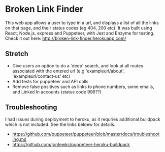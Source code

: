 # Broken Link Finder

This web app allows a user to type in a url, and displays a list of all the links on that page, and their status codes (eg 404, 200 etc). It was built using React, Node.js, express and Puppeteer, with Jest and Enzyme for testing. Check it out here: http://broken-link-finder.herokuapp.com/

## Stretch
- Give users an option to do a 'deep' search, and look at all routes associated with the entered url (e.g 'exampleurl/about', 'exampleurl/contact-us' etc)
- Add tests for puppeteer and API calls
- Remove false positives such as links to phone numbers, some emails, and Linked In accounts (status code 999??)

## Troubleshooting
I had issues during deployment to heroku, as it requries additional buildpack which is not included. See the links beloew for details.

- https://github.com/puppeteer/puppeteer/blob/master/docs/troubleshooting.md
- https://github.com/jontewks/puppeteer-heroku-buildpack
